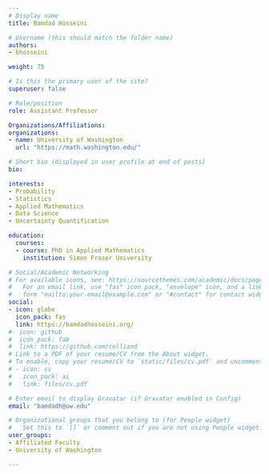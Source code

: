 ```yaml
---
# Display name
title: Bamdad Hosseini

# Username (this should match the folder name)
authors:
- bhosseini

weight: 75

# Is this the primary user of the site?
superuser: false

# Role/position
role: Assistant Professor

Organizations/Affiliations:
organizations:
- name: University of Washington
  url: "https://math.washington.edu/"

# Short bio (displayed in user profile at end of posts)
bio:

interests:
- Probability
- Statistics
- Applied Mathematics
- Data Science
- Uncertainty Quantification

education:
  courses:
  - course: PhD in Applied Mathematics
    institution: Simon Fraser University

# Social/Academic Networking
# For available icons, see: https://sourcethemes.com/academic/docs/page-builder/#icons
#   For an email link, use "fas" icon pack, "envelope" icon, and a link in the
#   form "mailto:your-email@example.com" or "#contact" for contact widget.
social:
- icon: globe
  icon_pack: fas
  link: https://bamdadhosseini.org/
#- icon: github
#  icon_pack: fab
#  link: https://github.com/colliand
# Link to a PDF of your resume/CV from the About widget.
# To enable, copy your resume/CV to `static/files/cv.pdf` and uncomment the lines below.
# - icon: cv
#   icon_pack: ai
#   link: files/cv.pdf

# Enter email to display Gravatar (if Gravatar enabled in Config)
email: "bamdadh@uw.edu"

# Organizational groups that you belong to (for People widget)
#   Set this to `[]` or comment out if you are not using People widget.
user_groups:
- Affiliated Faculty
- University of Washington

---
```


